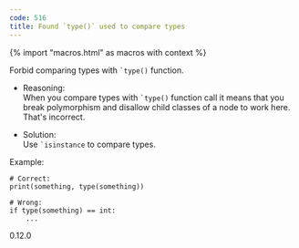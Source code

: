 ```yaml
---
code: 516
title: Found `type()` used to compare types
---
```


{% import "macros.html" as macros with context %}

Forbid comparing types with `` `type() `` function.

  - Reasoning:  
    When you compare types with `` `type() `` function call it means
    that you break polymorphism and disallow child classes of a node to
    work here. That's incorrect.

  - Solution:  
    Use `` `isinstance `` to compare types.

Example:

    # Correct:
    print(something, type(something))
    
    # Wrong:
    if type(something) == int:
        ...

<div class="versionadded">

0.12.0

</div>